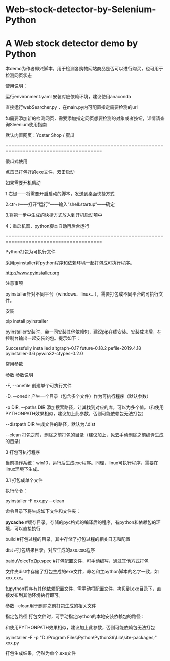 # Web-stock-detector-by-Selenium-Python
A Web stock detector demo by Python
============================================================================================================================

本demo为作者即兴脚本，用于检测各购物网站商品是否可以进行购买，也可用于检测网页状态

使用说明：

运行environment.yaml 安装对应依赖环境，建议使用anaconda

直接运行webSearcher.py ，在main.py内可配置指定需要检测的url

如需要添加新的检测网页，需要添加指定网页想要检测的对象或者按钮，详情请查询Sleenium使用指南

默认内置网页：Yostar Shop / 蜜瓜

=======================================================================================

傻瓜式使用

点击已打包好的exe文件，双击启动

如果需要开机启动

1.右键——将需要开启启动的脚本，发送到桌面快捷方式

2.ctr+r——打开“运行”——输入“shell:startup”——确定

3.将第一步中生成的快捷方式放入到开机启动项中

4：重启机器，python脚本自动再后台运行

=======================================================================================

Python打包为可执行文件

采用pyinstaller将python程序和依赖环境一起打包成可执行程序。

http://www.pyinstaller.org

注意事项

pyinstaller针对不同平台（windows、linux...），需要打包成不同平台的可执行文件。

安装

pip install pyinstaller

pyinstaller安装时，会一同安装其他依赖包，建议pip在线安装。安装成功后，在控制台输出一起安装的包。提示如下：

Successfully installed altgraph-0.17 future-0.18.2 pefile-2019.4.18 pyinstaller-3.6 pywin32-ctypes-0.2.0

常用参数

参数	参数说明

-F, --onefile	创建单个可执行文件

-D, --onedir	产生一个目录（包含多个文件）作为可执行程序（默认参数）

-p DIR, --paths DIR	添加搜索路径，让其找到对应的库，可以为多个值。（和使用PYTHONPATH效果相似，建议加上此参数，否则可能依赖包无法打包）

--distpath DIR	生成文件的路径，默认为.\dist

--clean	打包之前，删除之前打包的目录（建议加上，免去手动删除之前编译生成的目录）

3 打包可执行程序

当前操作系统：win10，运行后生成exe程序。同理，linux可执行程序，需要在linux环境下生成。

3.1 打包成单个文件

执行命令：

pyinstaller -F xxx.py --clean

命令目录下将生成如下文件和文件夹：

__pycache__ #缓存目录，存储的pyc格式的编译后的程序，有python和依赖包的环境，可以直接执行

build #打包过程的目录，其中存储了打包过程的相关日志和配置

dist #打包结果目录，对应生成的xxx.exe程序

baiduVoiceToZip.spec #打包配置文件，可手动编写，通过其他方式打包

文件夹dist中存储了打包生成的exe文件，命名和主python脚本的名字一致，如xxx.exe。

如python程序有其他依赖配置文件，需手动将配置文件，拷贝到.exe目录下，直接发布到其他环境执行即可。

参数--clean用于删除之前打包生成的相关文件

指定包路径
打包文件时，可手动指定python的本地安装依赖包的路径：

和使用PYTHONPATH效果相似，建议加上此参数，否则可能依赖包无法打包

pyinstaller -F -p "D:\Program Files\Python\Python36\Lib\site-packages;" xxx.py

打包生成结果，仍然为单个.exe文件


